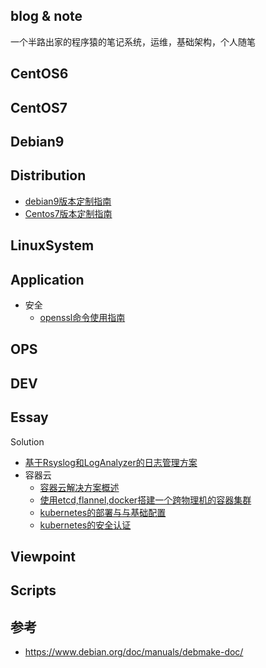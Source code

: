 blog & note
---
一个半路出家的程序猿的笔记系统，运维，基础架构，个人随笔

CentOS6
---

CentOS7  
---

Debian9
---

Distribution
---
* [debian9版本定制指南](https://github.com/panhaitao/markdown-blog/blob/master/Archives/Distribution/debian9-iso-custom.md)
* [Centos7版本定制指南](https://github.com/panhaitao/centos7-custom-iso-build/blob/master/README.md)

LinuxSystem  
---

Application
---
* 安全
  * [openssl命令使用指南](https://github.com/panhaitao/markdown-blog/blob/master/Archives/Application/openssl-howto.md)

OPS  
---
DEV
---
Essay  
---
Solution 
* [基于Rsyslog和LogAnalyzer的日志管理方案](https://github.com/panhaitao/markdown-blog/blob/master/Archives/Solution/loganalyzer.md)
* 容器云
  * [容器云解决方案概述](https://github.com/panhaitao/markdown-blog/blob/master/Archives/Solution/caas-summary.md)
  * [使用etcd,flannel,docker搭建一个跨物理机的容器集群](https://github.com/panhaitao/markdown-blog/blob/master/Archives/Solution/caas-k8s-net.md)
  * [kubernetes的部署与与基础配置](https://github.com/panhaitao/markdown-blog/blob/master/Archives/Solution/caas-k8s-install.md)
  * [kubernetes的安全认证](https://github.com/panhaitao/markdown-blog/blob/master/Archives/Solution/caas-k8s-auth.md)

Viewpoint
---
Scripts  
---
参考
---
* https://www.debian.org/doc/manuals/debmake-doc/
